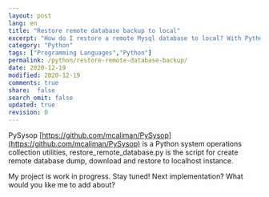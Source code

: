 ```yaml
---
layout: post
lang: en
title: "Restore remote database backup to local"
excerpt: "How do I restore a remote Mysql database to local? With Python script!"
category: "Python"
tags: ["Programming Languages","Python"]
permalink: /python/restore-remote-database-backup/
date: 2020-12-19
modified: 2020-12-19
comments: true
share:  false
search_omit: false
updated: true
revision: 0
---
```


PySysop [https://github.com/mcaliman/PySysop](https://github.com/mcaliman/PySysop) is a Python system operations collection utilities, restore_remote_database.py is the script for create remote database dump, download and restore to localhost instance.

My project is work in progress. Stay tuned! Next implementation? What would you like me to add about?
